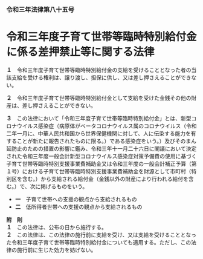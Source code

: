 ### 令和三年法律第八十五号  
# 令和三年度子育て世帯等臨時特別給付金に係る差押禁止等に関する法律  
  
**１**　令和三年度子育て世帯等臨時特別給付金の支給を受けることとなった者の当該支給を受ける権利は、譲り渡し、担保に供し、又は差し押さえることができない。  
  
**２**　令和三年度子育て世帯等臨時特別給付金として支給を受けた金銭その他の財産は、差し押さえることができない。  
  
**３**　この法律において「令和三年度子育て世帯等臨時特別給付金」とは、新型コロナウイルス感染症（病原体がベータコロナウイルス属のコロナウイルス（令和二年一月に、中華人民共和国から世界保健機関に対して、人に伝染する能力を有することが新たに報告されたものに限る。）である感染症をいう。）及びそのまん延防止のための措置の影響に鑑み、令和三年十一月二十六日に閣議において決定された令和三年度一般会計新型コロナウイルス感染症対策予備費の使用に基づく子育て世帯等臨時特別支援事業費補助金又は令和三年度の一般会計補正予算（第１号）における子育て世帯等臨時特別支援事業費補助金を財源として市町村（特別区を含む。）から支給される給付金（金銭以外の財産により行われる給付を含む。）で、次に掲げるものをいう。  
* **一**　子育て世帯への支援の観点から支給されるもの  
* **二**　低所得者世帯への支援の観点から支給されるもの  
  
**附　則**  
**１**　この法律は、公布の日から施行する。  
**２**　この法律は、この法律の施行前に支給を受け、又は支給を受けることとなった令和三年度子育て世帯等臨時特別給付金についても適用する。ただし、この法律の施行前に生じた効力を妨げない。  
  
